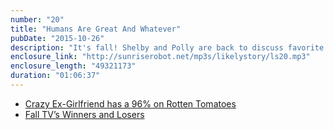```yaml
---
number: "20"
title: "Humans Are Great And Whatever"
pubDate: "2015-10-26"
description: "It's fall! Shelby and Polly are back to discuss favorite fall activities, all the tv shows they're watching (or not), and how excited they are for the Gilmore Girls revival on Netflix. Oh, and there might be some goats in this episode too. Also, special guest Carolyn joins to discuss Fear the Walking Dead."
enclosure_link: "http://sunriserobot.net/mp3s/likelystory/ls20.mp3"
enclosure_length: "49321173"
duration: "01:06:37"
---
```

- [Crazy Ex-Girlfriend has a 96% on Rotten Tomatoes](http://www.rottentomatoes.com/tv/crazy-ex-girlfriend/s01/)
- [Fall TV’s Winners and Losers](http://www.thewrap.com/blindspot-crazy-ex-girlfriend-quantico-muppets-heroes-reborn-life-in-pieces-limitless-rosewood-tv-ratings/)